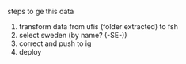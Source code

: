 steps to ge this data

1. transform data from ufis (folder extracted) to fsh
2. select sweden (by name? (-SE-))
3. correct and push to ig
4. deploy